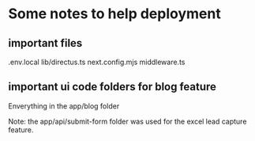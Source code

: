 # Some notes to help deployment

## important files
.env.local
lib/directus.ts
next.config.mjs
middleware.ts

## important ui code folders for blog feature
Enverything in the app/blog folder

Note: the app/api/submit-form folder was used for the excel lead capture feature.